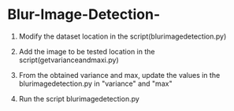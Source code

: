 # Blur-Image-Detection-



1. Modify the dataset location in the script(blurimagedetection.py)

2. Add the image to be tested location in the script(getvarianceandmaxi.py)

3. From the obtained variance and max, update the values in the blurimagedetection.py in "variance" and "max"

4. Run the script blurimagedetection.py
